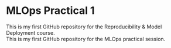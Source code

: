 # MLOps Practical 1
This is my first GitHub repository for the Reproducibility & Model Deployment course.  
This is my first GitHub repository for the MLOps practical session.